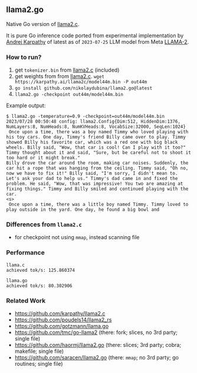## llama2.go

Native Go version of [llama2.c](https://github.com/karpathy/llama2.c).

It is pure Go inference code ported from experimental implementation by [Andrej Karpathy](https://en.wikipedia.org/wiki/Andrej_Karpathy) of latest as of `2023-07-25` LLM model from Meta [LLAMA-2](https://ai.meta.com/llama/).  

### How to run?

1. get `tokenizer.bin` from [llama2.c](https://github.com/karpathy/llama2.c) (included)
2. get weights from from [llama2.c](https://github.com/karpathy/llama2.c). `wget https://karpathy.ai/llama2c/model44m.bin -P out44m`
3. `go install github.com/nikolaydubina/llama2.go@latest`
4. `llama2.go -checkpoint out44m/model44m.bin`

Example output:

```
$ llama2.go -temperature=0.9 -checkpoint=out44m/model44m.bin
2023/07/28 00:50:48 config: llama2.Config{Dim:512, HiddenDim:1376, NumLayers:8, NumHeads:8, NumKVHeads:8, VocabSize:32000, SeqLen:1024}
 Once upon a time, there was a boy named Timmy who loved playing with his toy cars. One day, Timmy's friend Billy came over to play. Timmy showed Billy his favorite car, which was a red one with big black wheels. Billy said, "Wow, that car is cool! Can I play with it too?" Timmy thought about it and said, "Sure, but be careful not to shoot it too hard or it might break."
Billy drove the car around the room, making car noises. Suddenly, the car hit a rope that was hanging from the ceiling. Timmy said, "Oh no, now we have to fix it!" Billy said, "I'm sorry, I didn't mean to. Let's ask your dad to help us." Timmy's dad came in and fixed the problem. He said, "Wow, that was impressive! You two are amazing at fixing things." Timmy and Billy smiled and continued playing with the car.
<s>
 Once upon a time, there was a little boy named Timmy. Timmy loved to play outside in the yard. One day, he found a big bowl and
````

### Differences from `llama2.c`

* for checkpoint not using `mmap`, instead scanning file

### Performance

```
llama.c
achieved tok/s: 125.860374

llama.go
achieved tok/s: 80.302906
```

### Related Work

* https://github.com/karpathy/llama2.c
* https://github.com/poudels14/llama2_rs
* https://github.com/gotzmann/llama.go
* https://github.com/tmc/go-llama2 (there: fork; slices, no 3rd party; single file)
* https://github.com/haormj/llama2.go (there: slices; 3rd party; cobra; makefile; single file)
* https://github.com/saracen/llama2.go (there: `mmap`; no 3rd party; go routines; single file)
